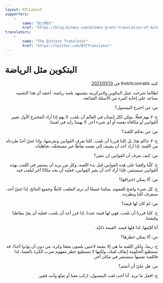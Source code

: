 ```yaml
---
layout: RTLLayout
supporters: 
    - 
        name: "BitMEX"
        href: "https://blog.bitmex.com/bitmex-grant-translation-of-bitcoin-content-into-african-languages/"
translators: 
    - 
        name: "The ₿itcoin Translator"
        href: "https://twitter.com/BTCTranslator"
---
```

# البتكوين مثل الرياضة


<p dir="rtl">
كتبه thebitcoinrabb في  <a href="https://twitter.com/thebitcoinrabbi/status/1349445548500262916">2021/01/13</a></p>

<LanguageDropdown/>

<p dir="rtl">
لطالما شرحت عمل البتكوين ولامركزيته بتشبيهه بلعبة رياضة. أعتقد أن هذا التشبيه يساعد على إجابة كثيرة من الأسئلة الشائعة:</p>


<p dir="rtl">
س: من اخترع البيسبول؟</p>


<p dir="rtl">
ج: لا يهم فعلًا. يمكن لكل إنسان في العالم أن يلعب. لا يهم إذا أراد المخترع الأول تغيير القوانين أو مكافأة نفسه أو أي شيء آخر. لا يهمنا رأيه في لعبتنا.</p>


<p dir="rtl">
س: من يحكم اللعبة؟</p>


<p dir="rtl">
ج: لا حاكم هنا، بل كلنا قررنا أن نلعب. كلنا نعرف القوانين ونفرضها، وإذا غشّ أحدٌ طردناه من اللعبة. إذا أراد أحد أن يضيف إلى نفسه نقاطًا غير مستحقّة، تجاهلناه.</p>


<p dir="rtl">
س: كيف نعرف أن القوانين لن تتغير؟</p>


<p dir="rtl">
ج: كلّنا وافقنا على هذه القوانين قبل بدء اللعبة، وكل من يريد أن يستمر في اللعب بهذه القوانين سيستمر، فإذا أراد أحد أن يغير القوانين، فعليه أن يجد مكانًا آخر ليلعب فيه.</p>


<p dir="rtl">
س: ألا يمكن اختراقها؟</p>


<p dir="rtl">
ج: كل شيء واضح للعموم. يمكننا جميعًا أن نرى الملعب كاملًا وجميع النتائج. إذا غشّ أحد، سنعرف كلنا ونطرده.</p>


<p dir="rtl">
س: لمَ كان لها قيمة؟</p>


<p dir="rtl">
ج: كلنا قررنا أن نلعب، فهي لها قيمة عندنا. إذا قرر أحد أن يلعب، فعليه أن يقرّ بنقاطنا وقيمتنا.</p>


<p dir="rtl">
أنا أقيّمها، لذا فلها قيمة. القيمة ذاتيّة.</p>


<p dir="rtl">
س: ألا يمكن حظرها؟</p>


<p dir="rtl">
ج: ربما، ولكن اللعبة ما هي إلا بضعة لاعبين يلعبون بعصًا وكرة، من دون أن يؤذوا أحدًا، قد تستطيع الحكومة إيقاف لعبك، ولكنها لا تستطيع حظر مفهوم ضرب الكرة بالعصا، لذا فاللعبة نفسها ستستمر في مكان آخر.</p>


<p dir="rtl">
س: هل عليّ أن أنضم؟</p>


<p dir="rtl">
ج: افعل ما تريد. أنا أحب لعب البيسبول، اركب معنا أو تمتّع وأنت فقير.</p>